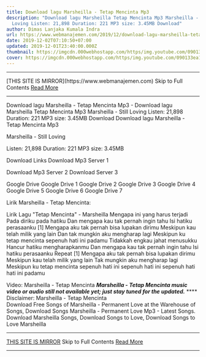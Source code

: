 ```yaml
---
title: Download lagu Marsheilla - Tetap Mencinta Mp3
description: "Download lagu Marsheilla Tetap Mencinta Mp3 Marsheilla - Still
  Loving Listen: 21,898 Duration: 221 MP3 size: 3.45MB Download"
author: Dimas Lanjaka Kumala Indra
url: https://www.webmanajemen.com/2019/12/download-lagu-marsheilla-tetap-mencinta.html
date: 2019-12-02T07:10:50+07:00
updated: 2019-12-01T23:40:00.000Z
thumbnail: https://imgcdn.000webhostapp.com/https/img.youtube.com/090133ea10816961050defe0a6c57afb.jpeg
cover: https://imgcdn.000webhostapp.com/https/img.youtube.com/090133ea10816961050defe0a6c57afb.jpeg
---
```


<hr/> [THIS SITE IS MIRROR](https://www.webmanajemen.com) Skip to Full Contents <a href="https://www.webmanajemen.com/2019/12/download-lagu-marsheilla-tetap-mencinta.html" rel="follow" class="button" id="read-more">Read More</a> <hr/> Download lagu Marsheilla - Tetap Mencinta Mp3 - Download lagu Marsheilla Tetap Mencinta Mp3 Marsheilla - Still Loving Listen: 21,898 Duration: 221 MP3 size: 3.45MB Download Download lagu Marsheilla - Tetap Mencinta Mp3

  Marsheilla - Still Loving 

  Listen: 21,898 
  Duration: 221 
  MP3 size: 3.45MB 

  Download Links 
  Download Mp3 Server 1 

  Download Mp3 Server 2 
  Download Server 3 


  Google Drive   Google Drive 1 
  Google Drive 2 
  Google Drive 3 
  Google Drive 4 
  Google Drive 5 
  Google Drive 6 
  Google Drive 7 


                             
Lirik Marsheilla - Tetap Mencinta:
                             
 
 
 Lirik Lagu "Tetap Mencinta" - Marsheilla 
  Mengapa ini yang harus terjadi
 Pada diriku pada hatiku
 Dan mengapa kau tak pernah ingin tahu
 Isi hatiku perasaanku
  [1]
 Mengapa aku tak pernah bisa lupakan dirimu
 Meskipun kau telah milik yang lain
 Dan tak mungkin aku mengharap lagi
 Meskipun ku tetap mencinta sepenuh hati ini padamu 
  Tidakkah engkau jahat menusukku
 Hancur hatiku mengharapkanmu
 Dan mengapa kau tak pernah ingin tahu
 Isi hatiku perasaanku
  Repeat [1]
  Mengapa aku tak pernah bisa lupakan dirimu
 Meskipun kau telah milik yang lain
 Tak mungkin aku mengharap lagi
 Meskipun ku tetap mencinta sepenuh hati ini
 sepenuh hati ini sepenuh hati hati ini padamu
  
 Video: Marsheilla - Tetap Mencinta 
 ***Marsheilla - Tetap Mencinta music video or audio still not available yet; just stay tuned for the updated.***
  **** Disclaimer: Marsheilla - Tetap Mencinta                            
  Download Free Songs of Marsheilla - Permanent Love at the Warehouse of Songs, Download Songs Marsheilla - Permanent Love Mp3 - Latest Songs.  Download Marsheilla Songs, Download Songs to Love, Download Songs to Love Marsheilla <hr/> [THIS SITE IS MIRROR](https://www.webmanajemen.com) Skip to Full Contents <a href="https://www.webmanajemen.com/2019/12/download-lagu-marsheilla-tetap-mencinta.html" rel="follow" class="button" id="read-more">Read More</a> <hr/>
